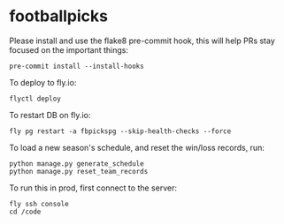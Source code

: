 # footballpicks


Please install and use the flake8 pre-commit hook, this will help PRs stay focused on the important things:

```
pre-commit install --install-hooks
```

To deploy to fly.io:

```
flyctl deploy
```

To restart DB on fly.io:

```
fly pg restart -a fbpickspg --skip-health-checks --force
```

To load a new season's schedule, and reset the win/loss records, run:

```
python manage.py generate_schedule
python manage.py reset_team_records
```

To run this in prod, first connect to the server:

```
fly ssh console
cd /code
```

